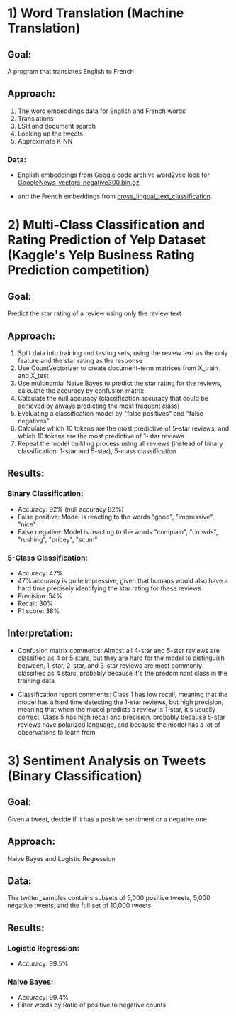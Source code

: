# 1) Word Translation (Machine Translation)

## Goal: 

A program that translates English to French

## Approach: 

1) The word embeddings data for English and French words
2) Translations
3) LSH and document search
4) Looking up the tweets
5) Approximate K-NN


### Data: 
* English embeddings from Google code archive word2vec
[look for GoogleNews-vectors-negative300.bin.gz](https://code.google.com/archive/p/word2vec/)
    
* and the French embeddings from
[cross_lingual_text_classification](https://github.com/vjstark/crosslingual_text_classification).


# 2) Multi-Class Classification and Rating Prediction of Yelp Dataset (Kaggle's Yelp Business Rating Prediction competition)

## Goal: 

Predict the star rating of a review using only the review text

## Approach: 

1) Split data into training and testing sets, using the review text as the only feature and the star rating as the response
2) Use CountVectorizer to create document-term matrices from X_train and X_test
3) Use multinomial Naive Bayes to predict the star rating for the reviews, calculate the accuracy by confusion matrix
4) Calculate the null accuracy (classification accuracy that could be achieved by always predicting the most frequent class)
5) Evaluating a classification model by "false positives" and "false negatives"
6) Calculate which 10 tokens are the most predictive of 5-star reviews, and which 10 tokens are the most predictive of 1-star reviews
7) Repeat the model building process using all reviews (instead of binary classification: 1-star and 5-star), 5-class classification 

## Results: 

### Binary Classification: 
- Accuracy: 92% (null accuracy 82%)
- False positive: Model is reacting to the words "good", "impressive", "nice"
- False negative: Model is reacting to the words "complain", "crowds", "rushing", "pricey", "scum"

### 5-Class Classification: 
- Accuracy: 47% 
- 47% accuracy is quite impressive, given that humans would also have a hard time precisely identifying the star rating for these reviews
- Precision: 54%
- Recall: 30%
- F1 score: 38%

## Interpretation: 

- Confusion matrix comments: Almost all 4-star and 5-star reviews are classified as 4 or 5 stars, but they are hard for the model to distinguish between, 1-star, 2-star, and 3-star reviews are most commonly classified as 4 stars, probably because it's the predominant class in the training data

- Classification report comments: Class 1 has low recall, meaning that the model has a hard time detecting the 1-star reviews, but high precision, meaning that when the model predicts a review is 1-star, it's usually correct, Class 5 has high recall and precision, probably because 5-star reviews have polarized language, and because the model has a lot of observations to learn from




# 3) Sentiment Analysis on Tweets (Binary Classification)

## Goal: 

Given a tweet, decide if it has a positive sentiment or a negative one

## Approach: 

Naive Bayes and Logistic Regression

## Data: 

The twitter_samples contains subsets of 5,000 positive tweets, 5,000 negative tweets, and the full set of 10,000 tweets.

## Results: 

### Logistic Regression: 
- Accuracy: 99.5% 

### Naive Bayes: 
- Accuracy: 99.4% 
- Filter words by Ratio of positive to negative counts


